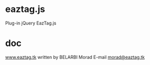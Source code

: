 # eaztag.js
Plug-in jQuery EazTag.js 
# doc
www.eaztag.tk written by BELARBI Morad 
E-mail morad@eaztag.tk
